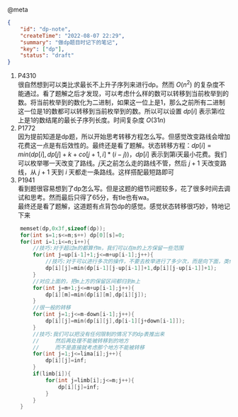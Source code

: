 @meta

```json
{
	"id": "dp-note",
	"createTime": "2022-08-07 22:29",
	"summary": "做dp题目时记下的笔记",
	"key": ["dp"],
	"status": "draft"
}
```

1. P4310  
   很自然想到可以类比求最长不上升子序列来进行dp。然而 $O(n^2)$ 的复杂度不能通过。看了题解之后才发现，可以考虑什么样的数可以转移到当前枚举到的数。将当前枚举到的数化为二进制，如果这一位上是1，那么之前所有二进制这一位是1的数都可以转移到当前枚举到的数。所以可以设置 $dp[i]$ 表示第i位上是1的数结尾的最长子序列长度。时间复杂度 $O(31n)$
2. P1772  
   因为提前知道是dp题，所以开始思考转移方程怎么写。但感觉改变路线会增加花费这一点是有后效性的。最终还是看了题解。状态转移方程：$dp[i]=min(dp[i],dp[j]+k+co[j+1,i]*(i-j))$，$dp[i]$ 表示到第i天最小花费。我们可以枚举哪一天改变了路线。$j$天之前怎么走的路线不管，然后 $j+1$ 天改变路线，从 $j+1$ 天到 $i$ 天都走一条路线。这样搭配最短路即可
3. P1941  
   看到题很容易想到了dp怎么写。但是这题的细节问题较多，花了很多时间去调试和思考。然而最后只得了65分，有tle也有wa。  
   最终还是看了题解，这道题有点背包dp的感觉。感觉状态转移很巧妙，特地记下来

```cpp
	memset(dp,0x3f,sizeof(dp));
	for(int s=1;s<=m;s++) dp[0][s]=0;
	for(int i=1;i<=n;i++){
		//技巧:对于超过m的都算作m，我们可以在m的上方保留一些范围
		for(int j=up[i-1]+1;j<=m+up[i-1];j++){
			//技巧:对于可以进行多次的操作，不要去枚举进行了多少次，而是向下面，类似于完全背包这样
			dp[i][j]=min(dp[i-1][j-up[i-1]]+1,dp[i][j-up[i-1]]+1);
		}
		//对应上面的，把m上方的保留区间都归到m上
		for(int j=m+1;j<=m+up[i-1];j++){
			dp[i][m]=min(dp[i][m],dp[i][j]);
		}
		//很一般的转移
		for(int j=1;j<=m-down[i-1];j++){
			dp[i][j]=min(dp[i][j],dp[i-1][j+down[i-1]]);
		}
		//技巧:我们可以把没有任何限制的情况下的dp表推出来
		//     然后再处理不能被转移到的地方
		//     而不是直接就考虑那个地方不能被转移
		for(int j=1;j<=lima[i];j++){
			dp[i][j]=inf;
		}
		if(limb[i]){
			for(int j=limb[i];j<=m;j++){
				dp[i][j]=inf;
			}
		}
	}
```
